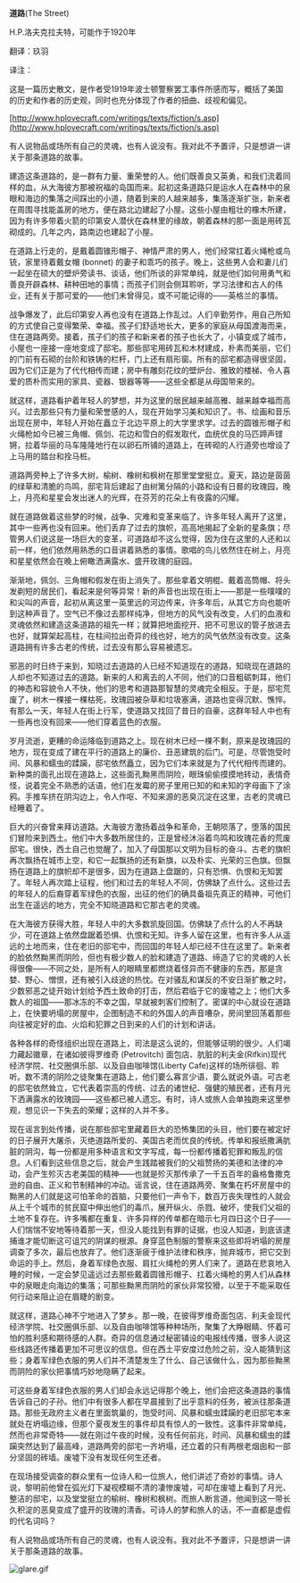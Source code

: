 **道路**(The Street)

H.P.洛夫克拉夫特，可能作于1920年

翻译：玖羽

译注：

这是一篇历史散文，是作者受1919年波士顿警察罢工事件所感而写，概括了美国的历史和作者的历史观，同时也充分体现了作者的扭曲、歧视和偏见。

[http://www.hplovecraft.com/writings/texts/fiction/s.asp](http://www.hplovecraft.com/writings/texts/fiction/s.asp)

有人说物品或场所有自己的灵魂，也有人说没有。我对此不予置评，只是想讲一讲关于那条道路的故事。

建造这条道路的，是一群有力量、重荣誉的人。他们既善良又英勇，和我们流着同样的血，从大海彼方那被祝福的岛国而来。起初这条道路只是运水人在森林中的泉眼和海边的集落之间踩出的小道，随着到来的人越来越多，集落逐渐扩张，新来者在周围寻找能盖房的地方，便在路北边建起了小屋。这些小屋由粗壮的橡木所建，因为有许多带着火箭的印第安人潜伏在森林里的缘故，朝着森林的那一面是用砖瓦砌成的。几年之内，路南边也建起了小屋。

在道路上行走的，是戴着圆锥形帽子、神情严肃的男人，他们经常扛着火绳枪或鸟铳，家里待着戴女帽 (bonnet) 的妻子和乖巧的孩子。晚上，这些男人会和妻儿们一起坐在硕大的壁炉旁读书、谈话，他们所谈的非常单纯，就是他们如何用勇气和善良开辟森林、耕种田地的事情；而孩子们则会侧耳聆听，学习法律和古人的伟业，还有关于那可爱的——他们未曾得见，或不可能记得的——英格兰的事情。

战争爆发了，此后印第安人再也没有在道路上作乱过。人们辛勤劳作，用自己所知的方式使自己变得繁荣、幸福。孩子们舒适地长大，更多的家庭从母国渡海而来，住在道路两旁。接着，孩子们的孩子和新来者的孩子也长大了，小镇变成了城市，小屋也一座接一座地变成了邸宅。那些邸宅用砖瓦和木材建成，朴素而美丽，它们的门前有石砌的台阶和铁铸的栏杆，门上还有扇形窗。所有的邸宅都造得很坚固，因为它们正是为了代代相传而建；房中有雕刻花纹的壁炉台、雅致的楼梯、令人喜爱的质朴而实用的家具、瓷器、银器等等——这些全都是从母国带来的。

就这样，道路看护着年轻人的梦想，并为这里的居民越来越高雅、越来越幸福而高兴。过去那些只有力量和荣誉感的人，现在开始学习美和知识了。书、绘画和音乐出现在房中，年轻人开始在矗立于北边平原上的大学里求学。过去的圆锥形帽子和火绳枪如今已被三角帽、佩剑、花边和雪白的假发取代，血统优良的马匹蹄声铿锵，拉着华丽的马车隆隆地行在以卵石所铺的道路上，在砖砌的人行道旁也增设了上马用的踏台和拴马桩。

道路两旁种上了许多大树，榆树、橡树和枫树在那里堂堂挺立。夏天，路边是茵茵的绿草和清脆的鸟鸣，邸宅背后建起了由树篱分隔的小路和设有日晷的玫瑰园，晚上，月亮和星星会发出迷人的光辉，在芬芳的花朵上有夜露的闪耀。

就在道路做着这些梦的时候，战争、灾难和变革来临了。许多年轻人离开了这里，其中一些再也没有回来。他们丢弃了过去的旗帜，高高地揭起了全新的星条旗；尽管男人们说这是一场巨大的变革，可道路却不这么觉得，因为住在这里的人还和以前一样，他们依然用熟悉的口音讲着熟悉的事情。歌唱的鸟儿依然住在树上，月亮和星星依然会在晚上俯瞰洒满露水、盛开玫瑰的庭园。

渐渐地，佩剑、三角帽和假发在街上消失了。那些拿着文明棍、戴着高筒帽、将头发剃短的居民们，看起来是何等异常！新的声音也出现在街上——那是一些噗噗的和尖叫的声音，起初从离这里一英里远的河边传来，许多年后，从其它方向也能听到这种声音了。空气已不像过去那样纯净，但地方的风气没有改变，人们的血液和灵魂依然和建造这条道路的祖先一样；就算把地面挖开、把不可思议的管子放进去也好，就算架起高柱，在柱间拉出奇异的线也好，地方的风气依然没有改变。这条道路拥有许多古老的传统，过去没有那么容易被遗忘。

邪恶的时日终于来到，知晓过去道路的人已经不知道现在的道路，知晓现在道路的人却也不知道过去的道路。新来的人和离去的人不同，他们的口音粗砺刺耳，他们的神态和容貌令人不快，他们的思考和道路那智慧的灵魂完全相反。于是，邸宅荒废了，树木一棵接一棵枯死，玫瑰园被杂草和垃圾塞满，道路也变得沉默、憔悴。有那么一天，年轻人在街上行军，使道路又找回了昔日的自豪，这群年轻人中也有一些再也没有回来——他们穿着蓝色的衣服。

岁月流逝，更糟的命运降临到道路之上。现在树木已经一棵不剩，原来是玫瑰园的地方，现在变成了建在平行的道路上的廉价、丑恶建筑的后门。可是，尽管饱受时间、风暴和蠕虫的蹂躏，邸宅依然矗立，因为它们本来就是为了代代相传而建的。新种类的面孔出现在道路上，这些面孔黝黑而阴险，眼珠偷偷摸摸地转动，表情奇怪，说着完全不熟悉的话语，他们在发霉的房子里用已知的和未知的字母画下了涂鸦。手推车挤在阴沟边上，令人作呕、不知来源的恶臭沉淀在这里，古老的灵魂已经睡着了。

巨大的兴奋曾来拜访道路。大海彼方激扬着战争和革命，王朝陨落了，堕落的国民们冒险来到西土。他们中大多数所居住的，正是曾经沐浴着鸟鸣和玫瑰花香的荒废邸宅。很快，西土自己也觉醒了，加入了母国那以文明为目标的奋斗。古老的旗帜再次飘扬在城市上空，和它一起飘扬的还有新旗，以及朴实、光荣的三色旗。但飘扬在道路上的旗帜却不是很多，因为在道路上盘踞的，只有恐惧、仇恨和无知罢了。年轻人再次踏上征程，他们和过去的年轻人不同，仿佛缺了点什么。这些过去的年轻人的后裔穿着军绿色的衣服，出征的他们的确具备祖先真正的精神，可他们出生在遥远的地方，完全不知晓道路和它那古老的灵魂。

在大海彼方获得大胜，年轻人中的大多数凯旋回国。仿佛缺了点什么的人不再缺少，可在道路上依然盘踞着恐惧、仇恨和无知。许多人留在这里，也有许多人从遥远的土地而来，住在老旧的邸宅中，而回国的年轻人却已经不住在这里了。新来者的脸依然黝黑而阴险，但也有极少数人的脸和建造了道路、缔造了它的灵魂的人长得很像——不同之处，是所有人的眼睛里都燃烧着怪异而不健康的东西，那是贪婪、野心、憎恨，还有被引入歧途的热忱。在对骚乱和谋反的不安日渐扩散之时，少数邪恶之徒开始计划给予西土致命的打击，然后君临于它的废墟之上；他们大多数人的祖国——那冰冻的不幸之国，早就被刺客们控制了。密谋的中心就设在道路上，在快要坍塌的房屋中，企图制造不和的外国人的声音嘈杂，房间里回荡着那些向往被定好的血、火焰和犯罪之日到来的人们的计划和讲话。

各种各样的奇怪组织出现在道路上，司法是这么说的，但能够证明的很少。人们竭力藏起徽章，在诸如彼得罗维奇 (Petrovitch) 面包店、肮脏的利夫金(Rifkin)现代经济学院、社交圈俱乐部、以及自由咖啡馆(Liberty Cafe)这样的场所徘徊、聆听。数不清的阴险之徒聚集在道路上，他们要么寡言少语，要么就说外语。可古老的邸宅依然耸立，它代表着崇高的传统、过去的诸世纪、强健的殖民者，还有月光下洒满露水的玫瑰园——这些都已被人遗忘。有时，诗人或旅人会单独跑来这里参观，想见识一下失去的荣耀；这样的人并不多。

现在谣言到处传播，说在那些邸宅里藏着巨大的恐怖集团的头目，他们要在被定好的日子展开大屠杀，灭绝道路所爱的、美国古老而优良的传统。传单和报纸撒满肮脏的阴沟，每一份都是用多种语言和文字写成，每一份都传播着犯罪和叛乱的信息。人们看到这些信息之后，就会产生践踏被我们的父祖赞扬的美德和法律的冲动，会产生殄灭古老美国的精神——也就是殄灭那传承了一千五百年的盎格鲁撒克逊的自由、正义和节制精神的冲动。谣言说，住在道路两旁、聚集在朽坏房屋中的黝黑的人们就是这可怕革命的首脑，只要他们一声令下，数百万丧失理性的人就会从上千个城市的贫民窟中伸出他们的毒爪，展开纵火、杀戮、破坏，使我们父祖的土地不复存在。许多嘴都在重复、许多异样的传单都在暗示七月四日这个日子——人们惴惴不安地等待着那一天，但没人能找到有罪的证据，也没人知道，到底该逮捕谁才能切断这可诅咒的阴谋的根源。身穿蓝色制服的警察来这些即将坍塌的房屋调查了多次，最后也放弃了。他们逐渐疲于维护法律和秩序，抛弃城市，把它交到命运的手上。然后，身着军绿色衣服、肩扛火绳枪的男人们来了。道路在悲哀地入睡的时候，一定会梦见遥远过去那些戴着圆锥形帽子、扛着火绳枪的男人们从森林中的泉眼走向海边的集落；可那些黝黑而阴险的家伙非常狡猾，以至于不能采取任何行动来阻止迫在眉睫的剧变。

就这样，道路心神不宁地进入了梦乡。那一晚，在彼得罗维奇面包店、利夫金现代经济学院、社交圈俱乐部、以及自由咖啡馆等种种场所，聚集了大睁眼睛、怀着可怕的胜利感和期待感的人群。奇异的信息通过秘密铺设的电报线传播，很多人说这些线路还传播着更加不可思议的信息。但在西土平安度过危险之前，没人能猜到这些；身着军绿色衣服的男人们并不清楚发生了什么、自己该做什么，因为那些黝黑而阴险的家伙把事情巧妙地隐瞒了起来。

可这些身着军绿色衣服的男人们却会永远记得那个晚上，他们会把这条道路的事情告诉自己的子孙。他们中有很多人都在早晨接到了出乎意料的任务，被派往那条道路。那些无政府主义者在里面筑巢的，饱受时间、风暴和蠕虫蹂躏的老旧邸宅本来就处在坍塌边缘，但那个夏夜发生的事件却具有惊人的一致性。这事件非常单纯，然而也非常奇特——就在刚过午夜的时候，没有任何前兆，时间、风暴和蠕虫的蹂躏突然达到了最高峰，道路两旁的邸宅一齐坍塌，还立着的只有两根老烟囱和一部分坚固的砖墙。废墟下没有发现任何生还者。

在现场接受调查的群众里有一位诗人和一位旅人，他们讲述了奇妙的事情。诗人说，黎明前他曾在弧光灯下凝视模糊不清的凄惨废墟，可却在废墟上看到了月光、整洁的邸宅，以及堂堂挺立的榆树、橡树和枫树。而旅人断言道，他闻到这一带长久积淀的恶臭变成了盛开的玫瑰的清香。可诗人的梦和旅人的话，不一直都是虚假的代名词吗？

有人说物品或场所有自己的灵魂，也有人说没有。我对此不予置评，只是想讲一讲关于那条道路的故事。

![glare.gif](style_emoticons/default/glare.gif)
